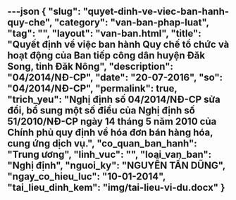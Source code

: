 ---json
{
    "slug": "quyet-dinh-ve-viec-ban-hanh-quy-che",
    "category": "van-ban-phap-luat",
    "tag": "",
    "layout": "van-ban.html",
    "title": "Quyết định về việc ban hành Quy chế tổ chức và hoạt động của Ban tiếp công dân huyện Đăk Song, tỉnh Đăk Nông",
    "description": "04/2014/NĐ-CP",
    "date": "20-07-2016",
    "so": "04/2014/NĐ-CP",
    "permalink": true,
    "trich_yeu": "Nghị định số 04/2014/NĐ-CP sửa đổi, bổ sung một số điều của Nghị định số 51/2010/NĐ-CP ngày 14 tháng 5 năm 2010 của Chính phủ quy định về hóa đơn bán hàng hóa, cung ứng dịch vụ.",
    "co_quan_ban_hanh": "Trung ương",
    "linh_vuc": "",
    "loai_van_ban": "Nghị định",
    "nguoi_ky": "NGUYỄN TẤN DŨNG",
    "ngay_co_hieu_luc": "10-01-2014",
    "tai_lieu_dinh_kem": "img/tai-lieu-vi-du.docx"
}
---
